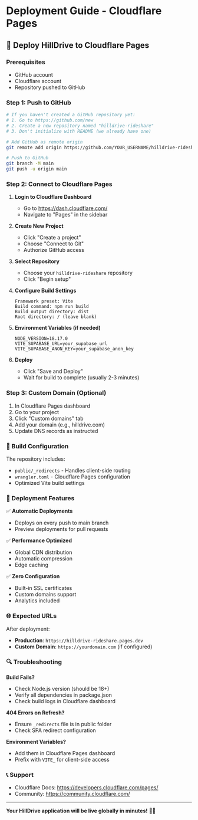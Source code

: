 # Deployment Guide - Cloudflare Pages

## 🚀 Deploy HillDrive to Cloudflare Pages

### Prerequisites
- GitHub account
- Cloudflare account
- Repository pushed to GitHub

### Step 1: Push to GitHub
```bash
# If you haven't created a GitHub repository yet:
# 1. Go to https://github.com/new
# 2. Create a new repository named "hilldrive-rideshare"
# 3. Don't initialize with README (we already have one)

# Add GitHub as remote origin
git remote add origin https://github.com/YOUR_USERNAME/hilldrive-rideshare.git

# Push to GitHub
git branch -M main
git push -u origin main
```

### Step 2: Connect to Cloudflare Pages

1. **Login to Cloudflare Dashboard**
   - Go to https://dash.cloudflare.com/
   - Navigate to "Pages" in the sidebar

2. **Create New Project**
   - Click "Create a project"
   - Choose "Connect to Git"
   - Authorize GitHub access

3. **Select Repository**
   - Choose your `hilldrive-rideshare` repository
   - Click "Begin setup"

4. **Configure Build Settings**
   ```
   Framework preset: Vite
   Build command: npm run build
   Build output directory: dist
   Root directory: / (leave blank)
   ```

5. **Environment Variables (if needed)**
   ```
   NODE_VERSION=18.17.0
   VITE_SUPABASE_URL=your_supabase_url
   VITE_SUPABASE_ANON_KEY=your_supabase_anon_key
   ```

6. **Deploy**
   - Click "Save and Deploy"
   - Wait for build to complete (usually 2-3 minutes)

### Step 3: Custom Domain (Optional)
1. In Cloudflare Pages dashboard
2. Go to your project
3. Click "Custom domains" tab
4. Add your domain (e.g., hilldrive.com)
5. Update DNS records as instructed

### 🔧 Build Configuration

The repository includes:
- `public/_redirects` - Handles client-side routing
- `wrangler.toml` - Cloudflare Pages configuration
- Optimized Vite build settings

### 📝 Deployment Features

✅ **Automatic Deployments**
- Deploys on every push to main branch
- Preview deployments for pull requests

✅ **Performance Optimized**
- Global CDN distribution
- Automatic compression
- Edge caching

✅ **Zero Configuration**
- Built-in SSL certificates
- Custom domains support
- Analytics included

### 🌐 Expected URLs

After deployment:
- **Production**: `https://hilldrive-rideshare.pages.dev`
- **Custom Domain**: `https://yourdomain.com` (if configured)

### 🔍 Troubleshooting

**Build Fails?**
- Check Node.js version (should be 18+)
- Verify all dependencies in package.json
- Check build logs in Cloudflare dashboard

**404 Errors on Refresh?**
- Ensure `_redirects` file is in public folder
- Check SPA redirect configuration

**Environment Variables?**
- Add them in Cloudflare Pages dashboard
- Prefix with `VITE_` for client-side access

### 📞 Support
- Cloudflare Docs: https://developers.cloudflare.com/pages/
- Community: https://community.cloudflare.com/

---

**Your HillDrive application will be live globally in minutes!** 🚗✨